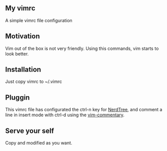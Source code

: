 ## My vimrc

A simple vimrc file configuration

## Motivation

Vim out of the box is not very friendly. Using this commands,
vim starts to look better.

## Installation

Just copy vimrc to ~/.vimrc

## Pluggin

This vimrc file has configurated the ctrl-n key for [NerdTree](https://github.com/scrooloose/nerdtree/blob/master/doc/NERD_tree.txt),
and comment a line in insert mode with ctrl-d using the [vim-commentary](https://github.com/tpope/vim-commentary).

## Serve your self

Copy and modified as you want.
